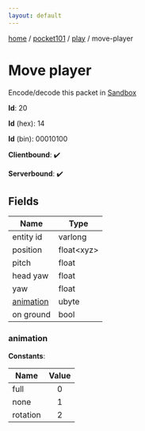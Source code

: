 ```yaml
---
layout: default
---
```


[home](/)  /  [pocket101](/protocol/pocket101)  /  [play](/protocol/pocket101/play)  /  move-player

# Move player

Encode/decode this packet in [Sandbox](../../../sandbox/pocket101#Play.MovePlayer)

**Id**: 20

**Id** (hex): 14

**Id** (bin): 00010100

**Clientbound**: ✔️

**Serverbound**: ✔️

## Fields

Name | Type
---|---
entity id | varlong
position | float&lt;xyz&gt;
pitch | float
head yaw | float
yaw | float
[animation](#animation) | ubyte
on ground | bool

### animation

**Constants**:

Name | Value
---|:---:
full | 0
none | 1
rotation | 2
